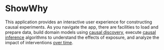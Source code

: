 # ShowWhy

This application provides an interactive user experience for constructing causal experiments. As you navigate the app, there are facilities to load and prepare data, build domain models using [causal discovery](./discover/index.md), execute [causal inference](./exposure/index.md) algorithms to understand the effects of exposure, and analyze the impact of interventions [over time](./events/index.md).